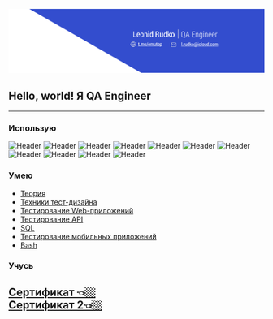 [![Header](https://github.com/onlyomu/onlyomu/blob/main/assets/24.png)](https://www.t.me/omutop/)
## Hello, world! Я QA Engineer


---

### Использую
![Header](https://img.shields.io/badge/Jira-090909?style=for-the-badge&logo=Jira&logoColor=136be1)
![Header](https://img.shields.io/badge/Testrail-090909?style=for-the-badge&logo=testrail&logoColor=136be1)
![Header](https://img.shields.io/badge/YouTrack-090909?style=for-the-badge&logo=youtrack&logoColor=4aa73c)
![Header](https://img.shields.io/badge/DevTools-090909?style=for-the-badge&logo=googlechrome&logoColor=2674f2)
![Header](https://img.shields.io/badge/CharlesProxy-090909?style=for-the-badge&logo=charlesproxy&logoColor=8cc4d7)
![Header](https://img.shields.io/badge/Postman-090909?style=for-the-badge&logo=postman&logoColor=f76935)
![Header](https://img.shields.io/badge/Swagger-090909?style=for-the-badge&logo=swagger&logoColor=7ede2b)
![Header](https://img.shields.io/badge/Figma-090909?style=for-the-badge&logo=figma&logoColor=7d5fa6)
![Header](https://img.shields.io/badge/MySQL-090909?style=for-the-badge&logo=mysql&logoColor=00618a)
![Header](https://img.shields.io/badge/AndroidStudio-090909?style=for-the-badge&logo=androidstudio&logoColor=3ad07d)
![Header](https://img.shields.io/badge/Github-090909?style=for-the-badge&logo=github&logoColor=8cc4d7)

### Умею

- [Теория](https://github.com/onlyomu/Theory-of-Testing)
- [Техники тест-дизайна](https://github.com/onlyomu/Test-Design-Techniques)
- [Тестирование Web-приложений](https://github.com/onlyomu/Web-App-Testing)
- [Тестирование API](https://github.com/onlyomu/Testing-API-with-Postman)
- [SQL](https://github.com/onlyomu/Database-testing)
- [Тестирование мобильных приложений](https://github.com/onlyomu/Mobile-Application-Testing)
- [Bash](https://github.com/onlyomu/Bash)

### Учусь

[Сертификат 👈🏼](https://drive.google.com/file/d/1t39MtiZjgO6Sw3UBfWiOCGyQXryXiiMi/view?usp=share_link)<br/>
[Сертификат 2👈🏼](https://drive.google.com/file/d/1DpMEAmD7PIxCWMgIG_H4EwpTSkiIQhAh/view?usp=sharing)
--


